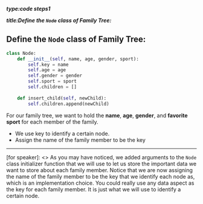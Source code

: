 _**type:code steps1**_

_**title:Define the `Node` class of Family Tree:**_
## Define the `Node` class of Family Tree:
```Python
class Node:
    def __init__(self, name, age, gender, sport):
        self.key = name
        self.age = age
        self.gender = gender
        self.sport = sport
        self.children = []
    
    def insert_child(self, newChild):
        self.children.append(newChild)
```
For our family tree, we want to hold the **name**, **age**, **gender**, and **favorite sport** for each member of the family.

* We use key to identify a certain node.
* Assign the name of the family member to be the key 

-------------------------------------------------

[for speaker]: <> As you may have noticed, we added arguments to the `Node` class initializer function that we will use to let us store the important data we want to store about each family member. Notice that we are now assigning the name of the family member to be the key that we identify each node as, which is an implementation choice. You could really use any data aspect as the key for each family member. It is just what we will use to identify a certain node.